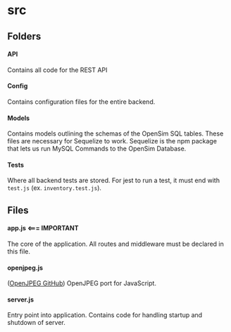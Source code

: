 # src

## Folders

#### API

Contains all code for the REST API

#### Config

Contains configuration files for the entire backend.

#### Models

Contains models outlining the schemas of the OpenSim SQL tables. These files are
necessary for Sequelize to work. Sequelize is the npm package that lets us run
MySQL Commands to the OpenSim Database.

#### Tests

Where all backend tests are stored. For jest to run a test, it must end with `test.js`
(ex. `inventory.test.js`).

## Files

#### app.js <=== IMPORTANT

The core of the application. All routes and middleware must be declared in this
file.

#### openjpeg.js

([OpenJPEG GitHub](https://github.com/kripken/j2k.js/blob/master/openjpeg.js))
OpenJPEG port for JavaScript.

#### server.js

Entry point into application. Contains code for handling startup and shutdown
of server.
